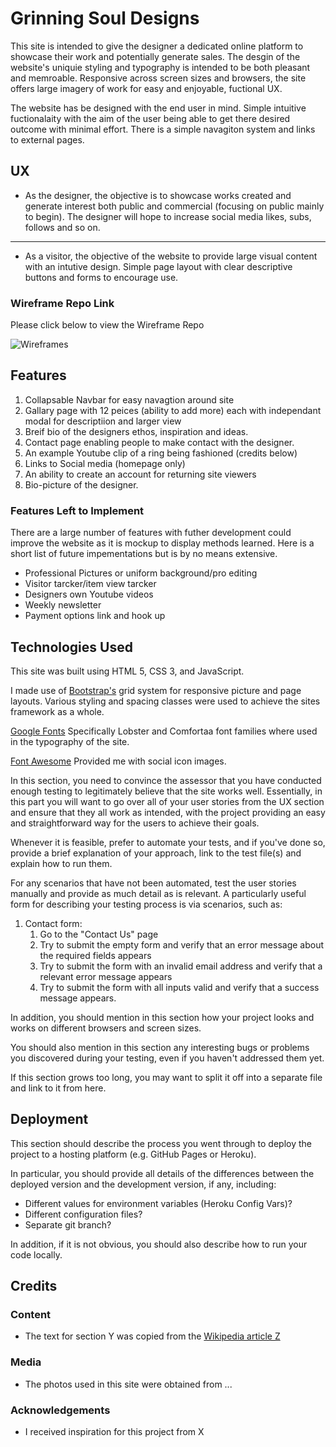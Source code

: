# Grinning Soul Designs

This site is intended to give the designer a dedicated online platform to showcase their work and potentially generate sales. The desgin of the website's uniquie styling and typography is intended to be both pleasant and memroable. Responsive across screen sizes and browsers, the site offers large imagery of work for easy and enjoyable, fuctional UX.

The website has be designed with the end user in mind. Simple intuitive fuctionalaity with the aim of the user being able to get there desired outcome with minimal effort. There is a simple navagiton system and links to external pages.

## UX

* As the designer, the objective is to showcase works created and generate interest both public and commercial (focusing on public mainly to begin). The designer will hope to increase social media likes, subs, follows and so on. 

<hr />

* As a visitor, the objective of the website to provide large visual content with an intutive design. Simple page layout with clear descriptive buttons and forms to encourage use. 
 
 ### Wireframe Repo Link

Please click below to view the Wireframe Repo

![Wireframes](https://github.com/NickBell123/ginning-soul-design/blob/master/assets/images/wireframes)

## Features

1. Collapsable Navbar for easy navagtion around site
2. Gallary page with 12 peices (ability to add more) each with independant modal for descriptiion and larger view
3. Breif bio of the designers ethos, inspiration and ideas.
4. Contact page enabling people to make contact with the designer.
5. An example Youtube clip of a ring being fashioned (credits below)
6. Links to Social media (homepage only)
6. An ability to create an account for returning site viewers
7. Bio-picture of the designer.
 
### Features Left to Implement
There are a large number of features with futher development could improve the website as it is mockup to display methods learned. Here is a short list of future impementations but is by no means extensive.

* Professional Pictures or uniform background/pro editing
* Visitor tarcker/item view tarcker
* Designers own Youtube videos
* Weekly newsletter
* Payment options link and hook up

## Technologies Used
This site was built using HTML 5, CSS 3, and JavaScript.

I made use of [Bootstrap's](https://getbootstrap.com/) grid system for responsive picture and page layouts. Various styling and spacing classes were used to achieve the sites framework as a whole. 

[Google Fonts](https://fonts.google.com) Specifically Lobster and Comfortaa font families where used in the typography of the site.

[Font Awesome](https://fontawesome.com/) Provided me with social icon images.

In this section, you need to convince the assessor that you have conducted enough testing to legitimately believe that the site works well. Essentially, in this part you will want to go over all of your user stories from the UX section and ensure that they all work as intended, with the project providing an easy and straightforward way for the users to achieve their goals.

Whenever it is feasible, prefer to automate your tests, and if you've done so, provide a brief explanation of your approach, link to the test file(s) and explain how to run them.

For any scenarios that have not been automated, test the user stories manually and provide as much detail as is relevant. A particularly useful form for describing your testing process is via scenarios, such as:

1. Contact form:
    1. Go to the "Contact Us" page
    2. Try to submit the empty form and verify that an error message about the required fields appears
    3. Try to submit the form with an invalid email address and verify that a relevant error message appears
    4. Try to submit the form with all inputs valid and verify that a success message appears.

In addition, you should mention in this section how your project looks and works on different browsers and screen sizes.

You should also mention in this section any interesting bugs or problems you discovered during your testing, even if you haven't addressed them yet.

If this section grows too long, you may want to split it off into a separate file and link to it from here.

## Deployment

This section should describe the process you went through to deploy the project to a hosting platform (e.g. GitHub Pages or Heroku).

In particular, you should provide all details of the differences between the deployed version and the development version, if any, including:
- Different values for environment variables (Heroku Config Vars)?
- Different configuration files?
- Separate git branch?

In addition, if it is not obvious, you should also describe how to run your code locally.


## Credits

### Content
- The text for section Y was copied from the [Wikipedia article Z](https://en.wikipedia.org/wiki/Z)

### Media
- The photos used in this site were obtained from ...

### Acknowledgements

- I received inspiration for this project from X
